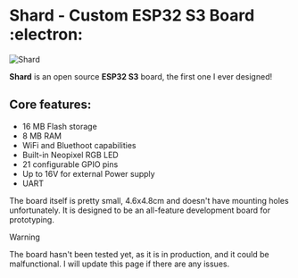 # Shard - Custom ESP32 S3 Board :electron:

![Shard](https://github.com/Ender878/Shard/assets/137645292/8fb9883f-d200-447a-a1fa-a96a2ef6d5b1)

**Shard** is an open source **ESP32 S3** board, the first one I ever designed!

## Core features:

- 16 MB Flash storage
- 8 MB RAM
- WiFi and Bluethoot capabilities
- Built-in Neopixel RGB LED
- 21 configurable GPIO pins
- Up to 16V for external Power supply
- UART

The board itself is pretty small, 4.6x4.8cm and doesn't have mounting holes unfortunately. It is designed to be an all-feature development board for prototyping.

>[!WARNING]
>The board hasn't been tested yet, as it is in production, and it could be malfunctional. I will update this page if there are any issues.

